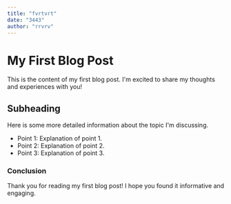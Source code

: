 ```yaml
---
title: "fvrtvrt"
date: "3443"
author: "rrvrv"
---
```


# My First Blog Post

This is the content of my first blog post. I'm excited to share my thoughts and experiences with you!

## Subheading

Here is some more detailed information about the topic I'm discussing. 

- Point 1: Explanation of point 1.
- Point 2: Explanation of point 2.
- Point 3: Explanation of point 3.

### Conclusion

Thank you for reading my first blog post! I hope you found it informative and engaging.
